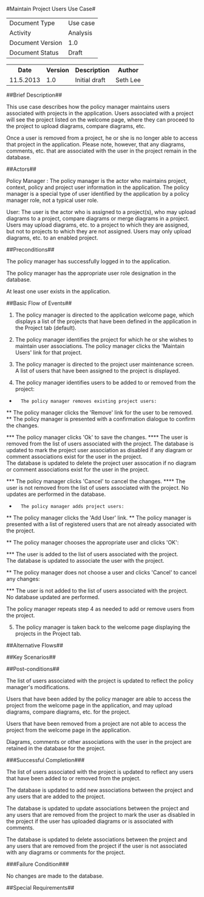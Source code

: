 #Maintain Project Users Use Case#

<TABLE>
<TR><TD>Document Type</TD><TD>Use case</TD></TR>
<TR><TD>Activity</TD><TD>Analysis</TD></TR>
<TR><TD>Document Version</TD><TD>1.0</TD></TR>
<TR><TD>Document Status</TD><TD>Draft</TD></TR>
</TABLE>

<TABLE>
<TR><TH>Date</TH><TH>Version</TH><TH>Description</TH><TH>Author</TH></TR>
<TR><TD>11.5.2013</TD><TD>1.0</TD><TD>Initial draft</TD><TD>Seth Lee</TD></TR>
</TABLE>

##Brief Description##

This use case describes how the policy manager maintains users associated with projects 
in the application.  Users associated with a project will see the project listed on the 
welcome page, where they can proceed to the project to upload diagrams, compare diagrams,
etc.

Once a user is removed from a project, he or she is no longer able to access that project
in the application.  Please note, however, that any diagrams, comments, etc. that are 
associated with the user in the project remain in the database.

##Actors##

Policy Manager : The policy manager is the actor who maintains project, context, policy and 
project user information in the application.  The policy manager is a special type of user
 identified by the application by a policy manager role, not a typical user role.

User: The user is the actor who is assigned to a project(s), who may upload diagrams to a project,
compare diagrams or merge diagrams in a project.  Users may upload diagrams, etc. to a project
to which they are assigned, but not to projects to which they are not assigned.  Users may 
only upload diagrams, etc. to an enabled project.

##Preconditions##

The policy manager has successfully logged in to the application.

The policy manager has the appropriate user role designation in the database.

At least one user exists in the application.


##Basic Flow of Events##

1. The policy manager is directed to the application welcome page, which displays a list of the 
projects that have been defined in the application in the Project tab (default).  

2.  The policy manager identifies the project for which he or she wishes to maintain user 
associations. The policy manager clicks the 'Maintain Users' link for that project.

3.  The policy manager is directed to the project user maintenance screen.  A list of users
that have been assigned to the project is displayed.  

4.  The policy manager identifies users to be added to or removed from the project:

*  		The policy manager removes existing project users:

**			The policy manager clicks the 'Remove' link for the user to be removed.  
**			The policy manager is presented with a confirmation dialogue to confirm the 
		    changes.

***  			The policy manager clicks 'Ok' to save the changes.
****				The user is removed from the list of users associated with the project.  The
					database is updated to mark the project user association as disabled if
					any diagram or comment associations exist for the user in the project.  
					The database is updated to delete the project user assocation if no 
					diagram or comment associations exist for the user in the project. 

***				The policy manager clicks 'Cancel' to cancel the changes.
****				The user is not removed from the list of users associated with the project.
					No updates are performed in the database.

*   	The policy manager adds project users:

**			The policy manager clicks the 'Add User' link.
**			The policy manager is presented with a list of registered users that are not
			already associated with the project.
			
**			The policy manager chooses the appropriate user and clicks 'OK':

***				The user is added to the list of users associated with the project.  
				The database is updated to associate the user with the project.

**			The policy manager does not choose a user and clicks 'Cancel' to cancel any changes:

***				The user is not added to the list of users associated with the project.  
				No database updated are performed.
				
The policy manager repeats step 4 as needed to add or remove users from the project.


5.  The policy manager is taken back to the welcome page displaying the projects in the 
Project tab.  

##Alternative Flows##


##Key Scenarios##


##Post-conditions##

The list of users associated with the project is updated to reflect the policy manager's 
modifications.

Users that have been added by the policy manager are able to access the project from the 
welcome page in the application, and may upload diagrams, compare diagrams, etc. for the 
project.

Users that have been removed from a project are not able to access the project from the
welcome page in the application.

Diagrams, comments or other associations with the user in the project are retained in the 
database for the project.  


###Successful Completion###

The list of users associated with the project is updated to reflect any users that have 
been added to or removed from the project.  

The database is updated to add new associations between the project and any users that 
are added to the project. 

The database is updated to update associations between the project and any users that 
are removed from the project to mark the user as disabled in the project if the user has
uploaded diagrams or is associated with comments.  

The database is updated to delete associations between the project and any users that 
are removed from the project if the user is not associated with any diagrams or comments
for the project.


###Failure Condition###

No changes are made to the database.


##Special Requirements##

